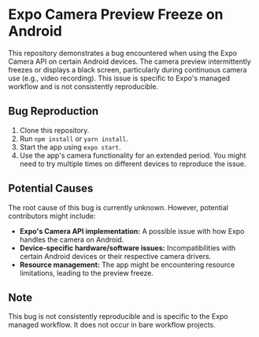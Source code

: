 # Expo Camera Preview Freeze on Android

This repository demonstrates a bug encountered when using the Expo Camera API on certain Android devices. The camera preview intermittently freezes or displays a black screen, particularly during continuous camera use (e.g., video recording). This issue is specific to Expo's managed workflow and is not consistently reproducible.

## Bug Reproduction

1. Clone this repository.
2. Run `npm install` or `yarn install`.
3. Start the app using `expo start`.
4. Use the app's camera functionality for an extended period. You might need to try multiple times on different devices to reproduce the issue.

## Potential Causes

The root cause of this bug is currently unknown. However, potential contributors might include:

* **Expo's Camera API implementation:** A possible issue with how Expo handles the camera on Android.
* **Device-specific hardware/software issues:** Incompatibilities with certain Android devices or their respective camera drivers.
* **Resource management:** The app might be encountering resource limitations, leading to the preview freeze.

## Note

This bug is not consistently reproducible and is specific to the Expo managed workflow. It does not occur in bare workflow projects.